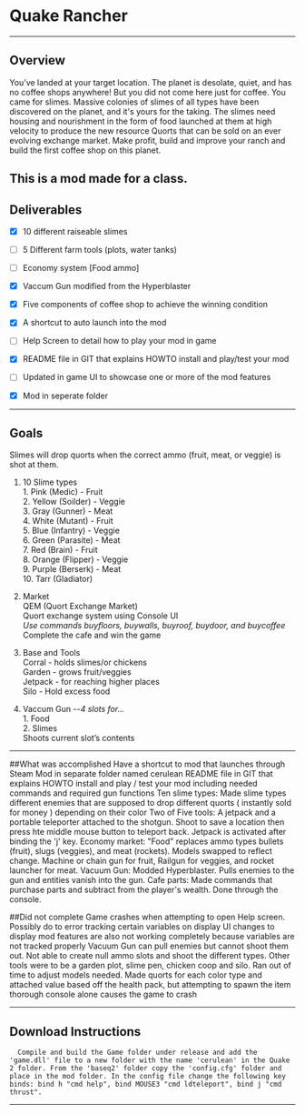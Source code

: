 # Quake Rancher
---
## Overview

You’ve landed at your target location. The planet is desolate, quiet, and has no coffee shops anywhere! But you did not come here just for coffee. You came for slimes. Massive colonies of slimes of all types have been discovered on the planet, and it's yours for the taking. The slimes need housing and nourishment in the form of food launched at them at high velocity to produce the new resource Quorts that can be sold on an ever evolving exchange market. Make profit, build and improve your ranch and build the first coffee shop on this planet.

This is a mod made for a class.
---
## Deliverables
- [x] 10 different raiseable slimes
- [ ] 5 Different farm tools (plots, water tanks)
- [ ] Economy system [Food ammo]
- [x] Vaccum Gun modified from the Hyperblaster
- [x] Five components of coffee shop to achieve the winning condition
      
- [X] A shortcut to auto launch into the mod
- [ ] Help Screen to detail how to play your mod in game
- [x] README file in GIT that explains HOWTO install and play/test your mod
- [ ] Updated in game UI to showcase one or more of the mod features
- [X] Mod in seperate folder
---
## Goals
Slimes will drop quorts when the correct ammo (fruit, meat, or veggie) is shot at them. 
1. 10 Slime types
<br>1. Pink (Medic) - Fruit
<br>2. Yellow (Soilder) - Veggie
<br>3. Gray (Gunner) - Meat
<br>4. White (Mutant) - Fruit
<br>5. Blue (Infantry) - Veggie
<br>6. Green (Parasite) - Meat
<br>7. Red (Brain) - Fruit
<br>8. Orange (Flipper) - Veggie
<br>9. Purple (Berserk) - Meat
<br>10. Tarr (Gladiator)

3. Market
<br>QEM (Quort Exchange Market)
<br>Quort exchange system using Console UI
<br>*Use commands buyfloors, buywalls, buyroof, buydoor, and buycoffee*
<br>Complete the cafe and win the game 

5. Base and Tools
<br> Corral - holds slimes/or chickens
<br> Garden - grows fruit/veggies
<br> Jetpack - for reaching higher places
<br> Silo - Hold excess food

7. Vaccum Gun
--*4 slots for…*
<br>1. Food
<br>2. Slimes
<br> Shoots current slot’s contents

---
##What was accomplished
Have a shortcut to mod that launches through Steam
Mod in separate folder named cerulean
README file in GIT that explains HOWTO install and play / test your mod including needed commands and required gun functions
Ten slime types: Made slime types different enemies that are supposed to drop different quorts ( instantly sold for money ) depending on their color
Two of Five tools: A jetpack and a portable teleporter attached to the shotgun. Shoot to save a location then press hte middle mouse button to teleport back. Jetpack is activated after binding the 'j' key.
Economy market: "Food" replaces ammo types bullets (fruit), slugs (veggies), and meat (rockets). Models swapped to reflect change. Machine or chain gun for fruit, Railgun for veggies, and rocket launcher for meat.
Vacuum Gun: Modded Hyperblaster. Pulls enemies to the gun and entities vanish into the gun. 
Cafe parts: Made commands that purchase parts and subtract from the player's wealth. Done through the console.


##Did not complete
Game crashes when attempting to open Help screen. Possibly do to error tracking certain variables on display
UI changes to display mod features are also not working completely because variables are not tracked properly
Vacuum Gun can pull enemies but cannot shoot them out. Not able to create null ammo slots and shoot the different types.
Other tools were to be a garden plot, slime pen, chicken coop and silo. Ran out of time to adjust models needed.
Made quorts for each color type and attached value based off the health pack, but attempting to spawn the item thorough console alone causes the game to crash

---
## Download Instructions
      Compile and build the Game folder under release and add the 'game.dll' file to a new folder with the name 'cerulean' in the Quake 2 folder. From the 'baseq2' folder copy the 'config.cfg' folder and place in the mod folder. In the config file change the following key binds: bind h "cmd help", bind MOUSE3 "cmd ldteleport", bind j "cmd thrust".
---

